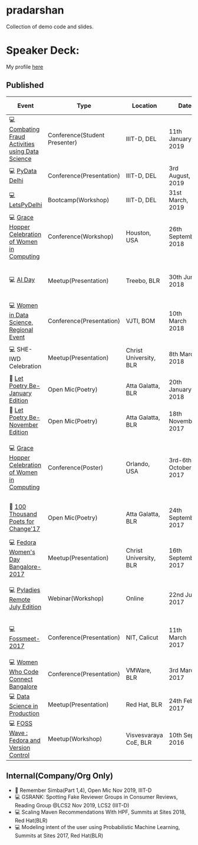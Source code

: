 # pradarshan
Collection of demo code and slides.

# Speaker Deck:
My profile [here](https://speakerdeck.com/_themessier)

## Published

|    Event        |   Type    | Location |  Date   |    Presentation Link   |
|-----------------|-----------|--------|--------|------------|
| :computer: [Combating Fraud Activities using Data Science](http://lcs2.iiitd.edu.in/cofad/) | Conference(Student Presenter) | IIIT-D, DEL | 11th January, 2019 | [Spotting Collective Behaviour of Online Frauds in Customer Review](https://speakerdeck.com/_themessier/spotting-collective-behaviour-of-online-frauds-in-customer-review) |
| :computer: [PyData Delhi](https://pydata.org/delhi2019/) | Conference(Presentation) | IIIT-D, DEL | 3rd August, 2019 | [Magic of Numpy](https://speakerdeck.com/_themessier/sarah-masud-pyd19), [Code Slides](https://github.com/sara-02/pradarshan/blob/master/Numpy_PyData_DEL_2019.ipynb) |
| :computer: [LetsPyDelhi](https://twitter.com/DelhiLetspy) | Bootcamp(Workshop) | IIIT-D, DEL | 31st March, 2019 | [Intro To ML, ML Handson](https://github.com/sara-02/pradarshan/tree/master/IIIT_D) |
| :computer: [Grace Hopper Celebration of Women in Computing](https://ghc.anitaborg.org/) | Conference(Workshop) | Houston, USA | 26th September, 2018 | [Building Cloud Native Applications](https://speakerdeck.com/_themessier/building-cloud-native-applications) |
| :computer: [AI Day](https://www.meetup.com/Practical-Data-Science-Workshops-Bangalore/events/251361758/) | Meetup(Presentation) | Treebo, BLR | 30th June 2018 | [Matrix factorization: Gaussian vs Poisson Distribution](https://speakerdeck.com/_themessier/mf-gaussian-vs-poisson) |
| :computer: [Women in Data Science, Regional Event](https://sites.google.com/view/wids-mumbai/wids-mumbai-18) | Conference(Presentation) | VJTI, BOM | 10th March 2018 | [Seven Sins of a Data Science Newbie](https://speakerdeck.com/_themessier/seven-sins-of-data-science-newbie) |
| :computer: SHE-IWD Celebration | Meetup(Presentation) | Christ University, BLR | 8th March 2018 | [Seven Sins of a Data Science Newbie](https://speakerdeck.com/_themessier/seven-sins-of-data-science-newbie) |
| :microphone: [Let Poetry Be-January Edition](https://www.facebook.com/letpoetrybe/) | Open Mic(Poetry) | Atta Galatta, BLR | 20th January 2018 | [The Eternal Sunshine Of The Spotless Mind](https://docs.google.com/document/d/e/2PACX-1vRmaWv1LGw-xyOlEZmOIizhKjURzpCtE7_42iUgRhDaZmG6dnHJdFsuIf-m92p7RFwtrRHL77FkjJdR/pub) |
| :microphone: [Let Poetry Be-November Edition](https://www.facebook.com/events/1086149611520187/) | Open Mic(Poetry) | Atta Galatta, BLR | 18th November 2017 | [Being One of Their Kind](https://themessier.wordpress.com/2017/11/25/being-one-of-their-kind/) |
| :computer: [Grace Hopper Celebration of Women in Computing](https://ghc.anitaborg.org/) | Conference(Poster) | Orlando, USA | 3rd-6th October 2017 | [Framework to Extract Context Vectors from Unstructured Data using Big Data Analytics](GHC_17_Poster.pdf) |
| :microphone: [100 Thousand Poets for Change'17](https://www.facebook.com/events/1920690724846838) | Open Mic(Poetry) | Atta Galatta, BLR | 24th September 2017 | [Be Careful What You Wish For(Poetry Performance)](https://themessier.wordpress.com/2017/09/23/be-careful-what-you-wish-for/) |
| :computer: [Fedora Women's Day Bangalore-2017](https://fedoraproject.org/wiki/FWD_Bangalore_2017) | Meetup(Presentation) | Christ University, BLR | 16th September 2017 | [Introduction to Python Pandas for newbies](FWD_17_intro_to_pandas.ipynb) |
| :computer: [Pyladies Remote July Edition](https://www.eventbrite.com/e/introduction-to-data-wrangling-with-pandas-with-sarah-masud-tickets-35614660408) | Webinar(Workshop) | Online | 22nd July 2017 | [Introduction to Python Pandas (Intermediate Level)](https://www.youtube.com/watch?v=XZW3mMkQzSg) |
| :computer: [Fossmeet-2017](http://www.fossmeet.in/2017/public/#home) | Conference(Presentation) | NIT, Calicut | 11th March 2017 | [The Alice and Bob problem of Open Source Licenses](https://speakerdeck.com/_themessier/fossmeet17-sarah) |
| :computer: [Women Who Code Connect Bangalore](https://sites.google.com/view/wwcconnectindia) | Conference(Presentation) | VMWare, BLR | 3rd March 2017 | [Gremlin- The universal graph language](https://speakerdeck.com/_themessier/wwc-connect-blr) |
| :computer: [Data Science in Production](https://www.meetup.com/Practical-Data-Science-Workshops-Bangalore/events/237396439/) | Meetup(Presentation) | Red Hat, BLR | 24th Feb 2017 | [Gremlin-python hands-on](https://speakerdeck.com/_themessier/data-science-in-production) |
| :computer: [FOSS Wave : Fedora and Version Control](https://www.facebook.com/events/1613713442259619/) | Meetup(Workshop) | Visvesvaraya CoE, BLR | 10th Sept 2016 | [Git and Github](https://speakerdeck.com/_themessier/git-and-github) |

## Internal(Company/Org Only)
- :microphone: Remember Simba(Part 1,4), Open Mic Nov 2019, IIIT-D
- :computer: GSRANK: Spotting Fake Reviewer Groups in Consumer Reviews, Reading Group @LCS2 Nov 2019, LCS2 (IIIT-D)
- :computer: Scaling Maven Recommendations With HPF, Summits at Sites 2018, Red Hat(BLR)
- :computer: Modeling intent of the user using Probabilistic Machine Learning, Summits at Sites 2017, Red Hat(BLR)
